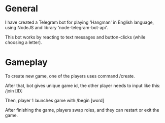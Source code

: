# General

I have created a Telegram bot for playing 'Hangman' in English language, using NodeJS and library 'node-telegram-bot-api'. 

This bot works by reacting to text messages and button-clicks (while choosing a letter).

# Gameplay

To create new game, one of the players uses command /create. 

After that, bot gives unique game id, the other player needs to input like this: /join [ID] 

Then, player 1 launches game with /begin [word] 

After finishing the game, players swap roles, and they can restart or exit the game.
